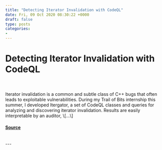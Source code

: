 ```yaml
---
title: "Detecting Iterator Invalidation with CodeQL"
date: Fri, 09 Oct 2020 08:30:22 +0000
draft: false
type: posts
categories: 
- 
---
```

# Detecting Iterator Invalidation with CodeQL

<br/>

<br/>
Iterator invalidation is a common and subtle class of C++ bugs that often leads to exploitable vulnerabilities. During my Trail of Bits internship this summer, I developed Itergator, a set of CodeQL classes and queries for analyzing and discovering iterator invalidation. Results are easily interpretable by an auditor, \[…\]

#### [Source](https://blog.trailofbits.com/2020/10/09/detecting-iterator-invalidation-with-codeql/)

<br/>
---
